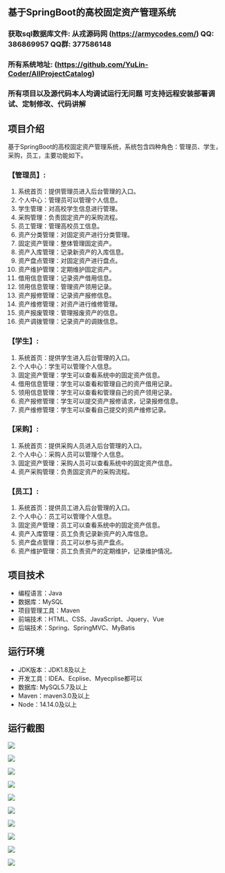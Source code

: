 ## 基于SpringBoot的高校固定资产管理系统

###  获取sql数据库文件: 从戎源码网 (https://armycodes.com/) QQ: 386869957 QQ群: 377586148
###  所有系统地址: (https://github.com/YuLin-Coder/AllProjectCatalog) 
###  所有项目以及源代码本人均调试运行无问题 可支持远程安装部署调试、定制修改、代码讲解

## 项目介绍
基于SpringBoot的高校固定资产管理系统，系统包含四种角色：管理员、学生，采购，员工，主要功能如下。

### 【管理员】:
1. 系统首页：提供管理员进入后台管理的入口。
2. 个人中心：管理员可以管理个人信息。
3. 学生管理：对高校学生信息进行管理。
4. 采购管理：负责固定资产的采购流程。
5. 员工管理：管理高校员工信息。
6. 资产分类管理：对固定资产进行分类管理。
7. 固定资产管理：整体管理固定资产。
8. 资产入库管理：记录新资产的入库信息。
9. 资产盘点管理：对固定资产进行盘点。
10. 资产维护管理：定期维护固定资产。
11. 借用信息管理：记录资产借用信息。
12. 领用信息管理：管理资产领用记录。
13. 资产报修管理：记录资产报修信息。
14. 资产维修管理：对资产进行维修管理。
15. 资产报废管理：管理报废资产的信息。
16. 资产调拨管理：记录资产的调拨信息。

### 【学生】:
1. 系统首页：提供学生进入后台管理的入口。
2. 个人中心：学生可以管理个人信息。
3. 固定资产管理：学生可以查看系统中的固定资产信息。
4. 借用信息管理：学生可以查看和管理自己的资产借用记录。
5. 领用信息管理：学生可以查看和管理自己的资产领用记录。
6. 资产报修管理：学生可以提交资产报修请求，记录报修信息。
7. 资产维修管理：学生可以查看自己提交的资产维修记录。

### 【采购】:
1. 系统首页：提供采购人员进入后台管理的入口。
2. 个人中心：采购人员可以管理个人信息。
3. 固定资产管理：采购人员可以查看系统中的固定资产信息。
4. 资产采购管理：负责固定资产的采购流程。

### 【员工】:
1. 系统首页：提供员工进入后台管理的入口。
2. 个人中心：员工可以管理个人信息。
3. 固定资产管理：员工可以查看系统中的固定资产信息。
4. 资产入库管理：员工负责记录新资产的入库信息。
5. 资产盘点管理：员工可以参与资产盘点。
6. 资产维护管理：员工负责资产的定期维护，记录维护情况。

## 项目技术
- 编程语言：Java
- 数据库：MySQL
- 项目管理工具：Maven
- 前端技术：HTML、CSS、JavaScript、Jquery、Vue
- 后端技术：Spring、SpringMVC、MyBatis

## 运行环境
- JDK版本：JDK1.8及以上
- 开发工具：IDEA、Ecplise、Myecplise都可以
- 数据库: MySQL5.7及以上
- Maven：maven3.0及以上
- Node：14.14.0及以上

## 运行截图
![](screenshot/1.png)

![](screenshot/2.png)

![](screenshot/3.png)

![](screenshot/4.png)

![](screenshot/5.png)

![](screenshot/6.png)

![](screenshot/7.png)

![](screenshot/8.png)

![](screenshot/9.png)

![](screenshot/10.png)